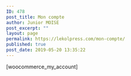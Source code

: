 ```yaml
---
ID: 478
post_title: Mon compte
author: Junior MOISE
post_excerpt: ""
layout: page
permalink: https://lekolpress.com/mon-compte/
published: true
post_date: 2019-05-20 13:35:22
---
```

<!-- wp:shortcode -->[woocommerce_my_account]<!-- /wp:shortcode -->